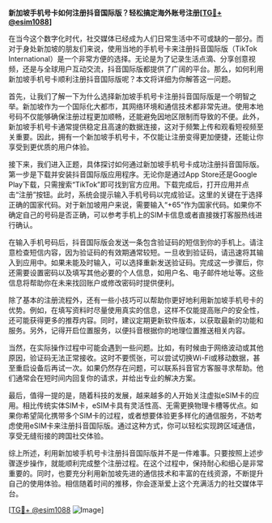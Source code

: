 **新加坡手机号卡如何注册抖音国际版？轻松搞定海外账号注册[[TG💪+ @esim1088](https://t.me/s/esim1088)]**

在当今这个数字化时代，社交媒体已经成为人们日常生活中不可或缺的一部分。而对于身处新加坡的朋友们来说，使用当地的手机号卡来注册抖音国际版（TikTok International）是一个非常方便的选择。无论是为了记录生活点滴、分享创意视频，还是与全球用户互动交流，抖音国际版都提供了广阔的平台。那么，如何利用新加坡手机号卡顺利注册抖音国际版呢？本文将详细为你解答这一问题。

首先，让我们了解一下为什么选择新加坡手机号卡注册抖音国际版是一个明智之举。新加坡作为一个国际化大都市，其网络环境和通信技术都非常先进。使用本地号码不仅能够确保注册过程更加顺畅，还能避免因地区限制而导致的不便。此外，新加坡手机号卡通常提供稳定且高速的数据连接，这对于频繁上传和观看短视频至关重要。因此，拥有一个新加坡手机号卡，不仅能让注册变得更加便捷，还能让你享受到更优质的用户体验。

接下来，我们进入正题，具体探讨如何通过新加坡手机号卡成功注册抖音国际版。第一步是下载并安装抖音国际版应用程序。无论你是通过App Store还是Google Play下载，只需搜索“TikTok”即可找到官方应用。下载完成后，打开应用并点击“注册”按钮。此时，系统会提示输入手机号码以完成验证。这里的关键在于选择正确的国家代码。对于新加坡用户来说，需要输入“+65”作为国家代码。如果你不确定自己的号码是否正确，可以参考手机上的SIM卡信息或者直接拨打客服热线进行确认。

在输入手机号码后，抖音国际版会发送一条包含验证码的短信到你的手机上。请注意检查短信内容，因为验证码的有效期通常较短。一旦收到验证码，请迅速将其输入到应用中。如果未能及时输入，可以选择重新发送验证码。完成这一步骤后，你还需要设置密码以及填写其他必要的个人信息，如用户名、电子邮件地址等。这些信息将帮助你在未来找回账户或修改密码时提供便利。

除了基本的注册流程外，还有一些小技巧可以帮助你更好地利用新加坡手机号卡的优势。例如，在填写资料时尽量使用真实的信息，这样不仅能提高账户的安全性，还可能获得更多的推荐内容。同时，建议定期更新软件版本，以获取最新的功能和服务。另外，记得开启位置服务，以便抖音根据你的地理位置推送相关内容。

当然，在实际操作过程中可能会遇到一些问题。比如，有时候由于网络波动或其他原因，验证码无法正常接收。这时不要慌张，可以尝试切换Wi-Fi或移动数据，甚至重启设备后再试一次。如果仍然存在问题，可以联系抖音官方客服寻求帮助。他们通常会在短时间内回复你的请求，并给出专业的解决方案。

最后，值得一提的是，随着科技的发展，越来越多的人开始关注虚拟eSIM卡的应用。相比传统实体SIM卡，eSIM卡具有灵活性高、无需更换物理卡槽等优点。如果你希望简化携带多个SIM卡的过程，或者想要体验更多样化的通信服务，不妨考虑使用eSIM卡来注册抖音国际版。通过这种方式，你可以轻松实现跨区域通信，享受无缝衔接的跨国社交体验。

综上所述，利用新加坡手机号卡注册抖音国际版并不是一件难事。只要按照上述步骤逐步操作，就能顺利完成整个注册过程。在这个过程中，保持耐心和细心是非常重要的。同时，也要充分利用新加坡先进的通信技术和丰富的在线资源，不断提升自己的使用体验。相信随着时间的推移，你会逐渐爱上这个充满活力的社交媒体平台。

[[TG💪+ @esim1088](https://t.me/s/esim1088) ![Image](https://i.postimg.cc/4NQfJmqS/Snipaste-2025-05-13-00-14-12.png)]